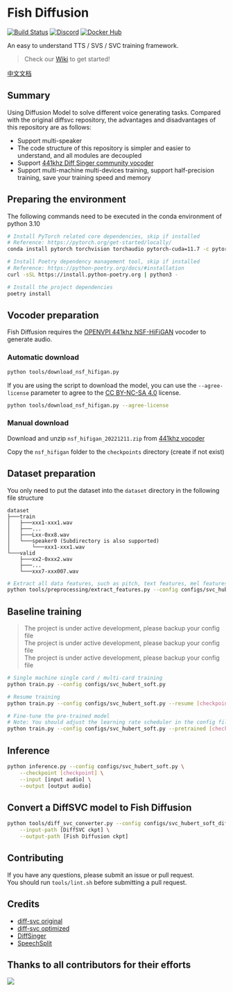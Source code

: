 # Fish Diffusion
[![Build Status](https://img.shields.io/github/actions/workflow/status/fishaudio/fish-diffusion/ci.yml?style=flat-square)](https://github.com/fishaudio/fish-diffusion/actions/workflows/ci.yml)
[![Discord](https://img.shields.io/discord/1044927142900809739?color=%23738ADB&label=Discord&logo=discord&logoColor=white&style=flat-square)](https://discord.gg/3CtFhTsvuG)
[![Docker Hub](https://img.shields.io/docker/cloud/build/lengyue233/fish-diffusion?style=flat-square)](https://hub.docker.com/r/lengyue233/fish-diffusion)

An easy to understand TTS / SVS / SVC training framework.

> Check our [Wiki](https://github.com/fishaudio/fish-diffusion/wiki/Quick-Guide-ENG#quick-fishsvc-guide) to get started!

[中文文档](README.md)

## Summary
Using Diffusion Model to solve different voice generating tasks. Compared with the original diffsvc repository, the advantages and disadvantages of this repository are as follows:
+ Support multi-speaker
+ The code structure of this repository is simpler and easier to understand, and all modules are decoupled
+ Support [441khz Diff Singer community vocoder](https://openvpi.github.io/vocoders/)
+ Support multi-machine multi-devices training, support half-precision training, save your training speed and memory

## Preparing the environment
The following commands need to be executed in the conda environment of python 3.10

```bash
# Install PyTorch related core dependencies, skip if installed
# Reference: https://pytorch.org/get-started/locally/
conda install pytorch torchvision torchaudio pytorch-cuda=11.7 -c pytorch -c nvidia

# Install Poetry dependency management tool, skip if installed
# Reference: https://python-poetry.org/docs/#installation
curl -sSL https://install.python-poetry.org | python3 -

# Install the project dependencies
poetry install
```

## Vocoder preparation
Fish Diffusion requires the [OPENVPI 441khz NSF-HiFiGAN](https://github.com/openvpi/vocoders/releases/tag/nsf-hifigan-v1) vocoder to generate audio.

### Automatic download
```bash
python tools/download_nsf_hifigan.py
```

If you are using the script to download the model, you can use the `--agree-license` parameter to agree to the [CC BY-NC-SA 4.0](https://creativecommons.org/licenses/by-nc-sa/4.0/) license.

```bash
python tools/download_nsf_hifigan.py --agree-license
```

### Manual download
Download and unzip `nsf_hifigan_20221211.zip` from [441khz vocoder](https://github.com/openvpi/vocoders/releases/tag/nsf-hifigan-v1)

Copy the `nsf_hifigan` folder to the `checkpoints` directory (create if not exist)

## Dataset preparation
You only need to put the dataset into the `dataset` directory in the following file structure

```shell
dataset
├───train
│   ├───xxx1-xxx1.wav
│   ├───...
│   ├───Lxx-0xx8.wav
│   └───speaker0 (Subdirectory is also supported)
│       └───xxx1-xxx1.wav
└───valid
    ├───xx2-0xxx2.wav
    ├───...
    └───xxx7-xxx007.wav
```

```bash
# Extract all data features, such as pitch, text features, mel features, etc.
python tools/preprocessing/extract_features.py --config configs/svc_hubert_soft.py --path dataset --clean
```

## Baseline training
> The project is under active development, please backup your config file  
> The project is under active development, please backup your config file  
> The project is under active development, please backup your config file  

```bash
# Single machine single card / multi-card training
python train.py --config configs/svc_hubert_soft.py

# Resume training
python train.py --config configs/svc_hubert_soft.py --resume [checkpoint]

# Fine-tune the pre-trained model
# Note: You should adjust the learning rate scheduler in the config file to warmup_cosine_finetune
python train.py --config configs/svc_hubert_soft.py --pretrained [checkpoint]
```

## Inference
```bash
python inference.py --config configs/svc_hubert_soft.py \
    --checkpoint [checkpoint] \
    --input [input audio] \
    --output [output audio]
```

## Convert a DiffSVC model to Fish Diffusion
```bash
python tools/diff_svc_converter.py --config configs/svc_hubert_soft_diff_svc.py \
    --input-path [DiffSVC ckpt] \
    --output-path [Fish Diffusion ckpt]
```

## Contributing
If you have any questions, please submit an issue or pull request.  
You should run `tools/lint.sh` before submitting a pull request.

## Credits
+ [diff-svc original](https://github.com/prophesier/diff-svc)
+ [diff-svc optimized](https://github.com/innnky/diff-svc/)
+ [DiffSinger](https://github.com/openvpi/DiffSinger/)
+ [SpeechSplit](https://github.com/auspicious3000/SpeechSplit)

## Thanks to all contributors for their efforts

<a href="https://github.com/fishaudio/fish-diffusion/graphs/contributors" target="_blank">
  <img src="https://contrib.rocks/image?repo=fishaudio/fish-diffusion" />
</a>
